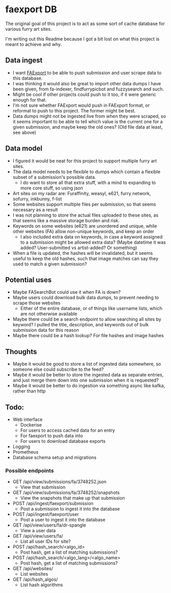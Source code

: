 # faexport DB
The original goal of this project is to act as some sort of cache database for various furry art sites.

I'm writing out this Readme because I got a bit lost on what this project is meant to achieve and why.

## Data ingest
- I want [FAExport](https://github.com/Deer-Spangle/FAExport) to be able to push submission and user scrape data to this database.
- I was thinking it would also be great to import other data dumps I have been given, from fa-indexer, findfurrypicbot and fuzzysearch and such.
- Might be cool if other projects could push to it too, if it were generic enough for that.
- I'm not sure whether FAExport would push in FAExport format, or reformat to push to this project. The former might be best.
- Data dumps might not be ingested live from when they were scraped, so it seems important to be able to tell which value is the current one for a given submission, and maybe keep the old ones? (Old file data at least, see above)

## Data model
- I figured it would be neat for this project to support multiple furry art sites.
- The data model needs to be flexible to dumps which contain a flexible subset of a submission's possible data.
  - I do want to store all that extra stuff, with a mind to expanding to more core stuff, so using json
- Art sites on my radar are: Furaffinity, weasyl, e621, furry network, sofurry, inkbunny, f-list
- Some websites support multiple files per submission, so that seems necessary as a result
- I was not planning to store the actual files uploaded to these sites, as that seems like a massive storage burden and risk.
- Keywords on some websites (e621) are unordered and unique, while other websites (FA) allow non-unique keywords, and keep an order
  - I also included extra data on keywords, in case a keyword assigned to a submission might be allowed extra data? (Maybe datetime it was added? User-submitted vs artist-added? Or something)
- When a file is updated, the hashes will be invalidated, but it seems useful to keep the old hashes, such that image matches can say they used to match a given submission?


## Potential uses
- Maybe FASearchBot could use it when FA is down?
- Maybe users could download bulk data dumps, to prevent needing to scrape those websites
  - Either of the entire database, or of things like username lists, which are not otherwise available
- Maybe there could be a search endpoint to allow searching all sites by keyword? I pulled the title, description, and keywords out of bulk submission data for this reason
- Maybe there could be a hash lookup? For file hashes and image hashes

## Thoughts
- Maybe it would be good to store a list of ingested data somewhere, so someone else could subscribe to the feed?
- Maybe it would be better to store the ingested data as separate entries, and just merge them down into one submission when it is requested?
- Maybe it would be better to do ingestion via something async like kafka, rather than http

## Todo:
- Web interface
  - Dockerise
  - For users to access cached data for an entry
  - For faexport to push data into
  - For users to download database exports
- Logging
- Prometheus
- Database schema setup and migrations

### Possible endpoints
- GET /api/view/submissions/fa/3748252.json
  - View that submission
- GET /api/view/submissions/fa/3748252/snapshots
  - View the snapshots that make up that submission
- POST /api/ingest/faexport/submission
  - Post a submission to ingest it into the database
- POST /api/ingest/faexport/user 
  - Post a user to ingest it into the database
- GET /api/view/users/fa/dr-spangle 
  - View a user data
- GET /api/view/users/fa/
  - List all user IDs for site?
- POST /api/hash_search/<algo_id>
  - Post hash, get a list of matching submissions?
- POST /api/hash_search/<algo_lang>/<algo_name>
  - Post hash, get a list of matching submissions?
- GET /api/websites/
  - List websites
- GET /api/hash_algos/
  - List hash algorithms
